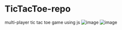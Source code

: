 # TicTacToe-repo
multi-player tic tac toe game using js
![image](https://user-images.githubusercontent.com/49346871/188237793-c2a93567-85c7-4e2c-8425-efdf92a98e56.png)
![image](https://user-images.githubusercontent.com/49346871/188237871-431e3ae9-4fff-4109-8e37-876f6ece59d9.png)
